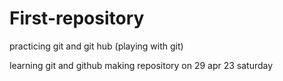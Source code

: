 # First-repository
practicing git and git hub (playing with git)


learning git and github 
making repository on 29 apr 23 saturday
